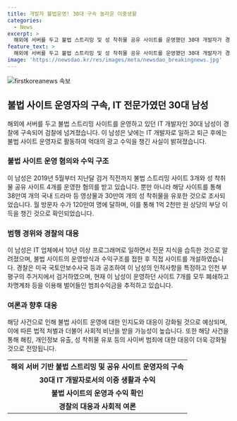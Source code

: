 ```yaml
---
title: 개발자 불법운영! 30대 구속 놀라운 이중생활
categories:
  - News
excerpt: >
  해외에 서버를 두고 불법 스트리밍 및 성 착취물 공유 사이트를 운영했던 30대 개발자가 경찰에 구속 송치됐다. A씨는 IT 업체에서 근무하면서 불법 사이트를 운영해 수십만 건의 국내 드라마와 성 착취물을 유포했으며, 수백만 원의 이익을 챙겼다. 경찰은 A씨가 운영한 사이트 7개를 폐쇄하고 범죄수익금을 추적 중이다. A씨는 재택근무나 부업으로 사이트를 운영했다고 주장했다.
feature_text: >
  해외에 서버를 두고 불법 스트리밍 및 성 착취물 공유 사이트를 운영했던 30대 개발자가 경찰에 구속 송치됐다. A씨는 IT 업체에서 근무하면서 불법 사이트를 운영해 수십만 건의 국내 드라마와 성 착취물을 유포했으며, 수백만 원의 이익을 챙겼다. 경찰은 A씨가 운영한 사이트 7개를 폐쇄하고 범죄수익금을 추적 중이다. A씨는 재택근무나 부업으로 사이트를 운영했다고 주장했다.
image: 'https://newsdao.kr/res/images/meta/newsdao_breakingnews.jpg'
---
```


<p><img src="https://newsdao.kr/res/images/meta/newsdao_breakingnews.jpg" alt="firstkoreanews 속보" /></p>

<h2 data-ke-size="size26">불법 사이트 운영자의 구속, IT 전문가였던 30대 남성</h2>

<p data-ke-size="size16">해외에 서버를 두고 불법 스트리밍 사이트를 운영하고 있던 IT 개발자인 30대 남성이 경찰에 구속되어 검찰에 넘겨졌습니다. 이 남성은 낮에는 IT 개발자로 일하고 퇴근 후에는 불법 사이트 운영자로 활동하여 억대의 광고 수익을 챙긴 사실이 밝혀졌습니다.</p>

<h3>불법 사이트 운영 혐의와 수익 구조</h3>

<p data-ke-size="size16">이 남성은 2019년 5월부터 지난달 검거 직전까지 불법 스트리밍 사이트 3개와 성 착취물 공유 사이트 4개를 운영한 혐의를 받고 있습니다. 뿐만 아니라 해당 사이트를 통해 38만여 개의 국내 드라마 등 영상물과 30만여 개의 성 착취물을 유포한 것으로 조사되었습니다. 월 방문자 수가 120만여 명에 달하며, 이를 통해 1억 2천만 원 상당의 부당 이득을 챙긴 것으로 확인되었습니다.</p>

<h3>범행 경위와 경찰의 대응</h3>

<p data-ke-size="size16">이 남성은 IT 업체에서 10년 이상 프로그래머로 일하면서 전문 지식을 습득한 것으로 알려졌으며, 불법 사이트의 운영방식과 수익구조를 접한 후 직접 사이트를 개설하였습니다. 경찰은 미국 국토안보수사국 등과 공조하여 이 남성의 인적사항을 특정하고 인천 부평구의 주거지에서 검거하였으며, 현재 이 남성이 운영하던 사이트 7개를 모두 폐쇄하고 차명계좌 등을 이용해 벌어들인 범죄수익금을 추적하고 있습니다.</p>

<h3>여론과 향후 대응</h3>

<p data-ke-size="size16">해당 사건으로 인해 불법 사이트 운영에 대한 인지도와 대응이 강화될 것으로 예상되며, 이에 따른 법적 처벌과 더불어 사회적 비난을 받을 가능성이 높습니다. 또한 해당 사건을 통해 해킹, 개인정보 유출, 성 착취물 유포 등의 사이버 범죄에 대한 대응이 더욱 강화될 것으로 전망됩니다.</p>

<table>
  <tr>
    <td style="text-align: center; height: 17px;"><b>해외 서버 기반 불법 스트리밍 및 공유 사이트 운영자의 구속</b></td>
  </tr>
  <tr>
    <td style="text-align: center; height: 17px;"><b>30대 IT 개발자로서의 이중 생활과 수익</b></td>
  </tr>
  <tr>
    <td style="text-align: center; height: 17px;"><b>불법 사이트의 운영과 수익 확인</b></td>
  </tr>
  <tr>
    <td style="text-align: center; height: 17px;"><b>경찰의 대응과 사회적 여론</b></td>
  </tr>
</table>

